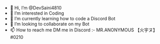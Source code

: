 - 👋 Hi, I’m @DevSaini4810
- 👀 I’m interested in Coding
- 🌱 I’m currently learning how to code a Discord Bot
- 💞️ I’m looking to collaborate on my Bot
- 📫 How to reach me DM me in Discord :- MR.ANONYMOUS 【火宇ヌ】#0210 

<!---
DevSaini4810/DevSaini4810 is a ✨ special ✨ repository because its `README.md` (this file) appears on your GitHub profile.
You can click the Preview link to take a look at your changes.
--->
